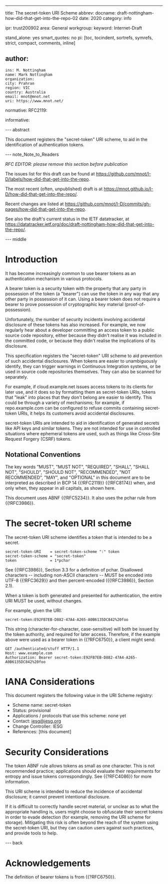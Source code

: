 ---
title: The secret-token URI Scheme
abbrev:
docname: draft-nottingham-how-did-that-get-into-the-repo-02
date: 2020
category: info

ipr: trust200902
area: General
workgroup:
keyword: Internet-Draft

stand_alone: yes
smart_quotes: no
pi: [toc, tocindent, sortrefs, symrefs, strict, compact, comments, inline]

author:
 -
    ins: M. Nottingham
    name: Mark Nottingham
    organization:
    city: Prahran
    region: VIC
    country: Australia
    email: mnot@mnot.net
    uri: https://www.mnot.net/

normative:
  RFC2119:

informative:


--- abstract

This document registers the "secret-token" URI scheme, to aid in the identification
of authentication tokens.

--- note_Note_to_Readers

*RFC EDITOR: please remove this section before publication*

The issues list for this draft can be found at <https://github.com/mnot/I-D/labels/how-did-that-get-into-the-repo>.

The most recent (often, unpublished) draft is at <https://mnot.github.io/I-D/how-did-that-get-into-the-repo/>.

Recent changes are listed at <https://github.com/mnot/I-D/commits/gh-pages/how-did-that-get-into-the-repo>.

See also the draft's current status in the IETF datatracker, at
<https://datatracker.ietf.org/doc/draft-nottingham-how-did-that-get-into-the-repo/>.

--- middle

# Introduction

It has become increasingly common to use bearer tokens as an authentication mechanism in various
protocols.

A bearer token is a security token with the property that any party in possession of the token (a
"bearer") can use the token in any way that any other party in possession of it can. Using a bearer
token does not require a bearer to prove possession of cryptographic key material
(proof-of-possession).

Unfortunately, the number of security incidents involving accidental disclosure of these tokens has also increased. For example, we now regularly hear about a developer committing an access token to a public source code repository, either because they didn't realise it was included in the committed code, or because they didn't realise the implications of its disclosure.

This specification registers the "secret-token" URI scheme to aid prevention of such accidental disclosures. When tokens are easier to unambiguously identify, they can trigger warnings in Continuous Integration systems, or be used in source code repositories themselves. They can also be scanned for separately.

For example, if cloud.example.net issues access tokens to its clients for later use, and it does so by formatting them as secret-token URIs, tokens that "leak" into places that they don't belong are easier to identify. This could be through a variety of mechanisms; for example, if repo.example.com can be configured to refuse commits containing secret-token URIs, it helps its customers avoid accidental disclosures.

secret-token URIs are intended to aid in identification of generated secrets like API keys and similar tokens. They are not intended for use in controlled situations where ephemeral tokens are used, such as things like Cross-Site Request Forgery (CSRF) tokens.

## Notational Conventions

The key words "MUST", "MUST NOT", "REQUIRED", "SHALL", "SHALL NOT", "SHOULD", "SHOULD NOT",
"RECOMMENDED", "NOT RECOMMENDED", "MAY", and "OPTIONAL" in this document are to be interpreted as
described in BCP 14 {{!RFC2119}} {{!RFC8174}} when, and only when, they appear in all capitals, as
shown here.

This document uses ABNF {{!RFC5234}}. It also uses the pchar rule from {{!RFC3986}}.


# The secret-token URI scheme

The secret-token URI scheme identifies a token that is intended to be a secret.

~~~ abnf
secret-token-URI    = secret-token-scheme ":" token
secret-token-scheme = "secret-token"
token               = 1*pchar
~~~

See {{!RFC3986}}, Section 3.3 for a definition of pchar. Disallowed characters -- including non-ASCII characters -- MUST be encoded into UTF-8 {{!RFC3629}} and then percent-encoded ({{!RFC3986}}, Section 2.1).

When a token is both generated and presented for authentication, the entire URI MUST be used,
without changes.

For example, given the URI:

~~~ example
secret-token:E92FB7EB-D882-47A4-A265-A0B6135DC842%20foo
~~~

This string (character-for-character, case-sensitive) will both be issued by the token authority, and required for later access. Therefore, if the example above were used as a bearer token in {{?RFC6750}}, a client might send:

~~~ example
GET /authenticated/stuff HTTP/1.1
Host: www.example.com
Authorization: Bearer secret-token:E92FB7EB-D882-47A4-A265-A0B6135DC842%20foo
~~~


# IANA Considerations

This document registers the following value in the URI Scheme registry:

* Scheme name: secret-token
* Status: provisional
* Applications / protocols that use this scheme: none yet
* Contact: iesg@iesg.org
* Change Controller: IESG
* References: [this document]


# Security Considerations

The token ABNF rule allows tokens as small as one character. This is not recommended practice; applications should evaluate their requirements for entropy and issue tokens correspondingly.
See {{?RFC4086}} for more information.

This URI scheme is intended to reduce the incidence of accidental disclosure; it cannot prevent intentional disclosure.

If it is difficult to correctly handle secret material, or unclear as to what the appropriate handling is, users might choose to obfuscate their secret tokens in order to evade detection (for example, removing the URI scheme for storage). Mitigating this risk is often beyond the reach of
the system using the secret-token URI, but they can caution users against such practices, and
provide tools to help.

--- back

# Acknowledgements

The definition of bearer tokens is from {{?RFC6750}}.
